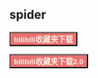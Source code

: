 ## spider

<a href="/#/爬虫/bilibili"><button class="mybutton" style="background-color: #ea7070"><b><font color='#f4f0e6'>bilibili收藏夹下载</font></b></button></a>

<a href="/#/爬虫/bilibili"><button class="mybutton" style="background-color: #ea7070"><b><font color='#f4f0e6'>bilibili收藏夹下载2.0</font></b></button></a>